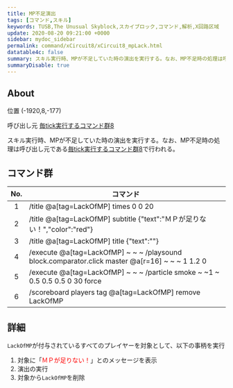 ```yaml
---
title: MP不足演出
tags: [コマンド,スキル]
keywords: TUSB,The Unusual Skyblock,スカイブロック,コマンド,解析,X回路区域
update: 2020-08-20 09:21:00 +0000
sidebar: mydoc_sidebar
permalink: command/xCircuit8/xCircuit8_mpLack.html
datatable4c: false
summary: スキル実行時、MPが不足していた時の演出を実行する。なお、MP不足時の処理は呼び出し元である毎tick実行するコマンド群8で行われる。
summaryDisable: true
---
```


## About

<span class="tagYellow">位置</span> (-1920,8,-177)

<span class="tagBlack">呼び出し元</span> [毎tick実行するコマンド群8]({{site.baseurl}}/command/xCircuit8/xCircuit8_command.html)

スキル実行時、MPが不足していた時の演出を実行する。なお、MP不足時の処理は呼び出し元である[毎tick実行するコマンド群8]({{site.baseurl}}/command/xCircuit8/xCircuit8_command.html)で行われる。

## コマンド群

|No.|コマンド|
|:-:|-|
|1|/title @a[tag=LackOfMP] times 0 0 20|
|2|/title @a[tag=LackOfMP] subtitle {"text":"ＭＰが足りない！","color":"red"}|
|3|/title @a[tag=LackOfMP] title {"text":""}|
|4|/execute @a[tag=LackOfMP] ~ ~ ~ /playsound block.comparator.click master @a[r=16] ~ ~ ~ 1 1.2 0|
|5|/execute @a[tag=LackOfMP] ~ ~ ~ /particle smoke ~ ~1 ~ 0.5 0.5 0.5 0 30 force|
|6|/scoreboard players tag @a[tag=LackOfMP] remove LackOfMP|

## 詳細

`LackOfMP`が付与されているすべてのプレイヤーを対象として、以下の事柄を実行

1. 対象に「<span style="color:red">ＭＰが足りない！</span>」とのメッセージを表示
2. 演出の実行
3. 対象から`LackOfMP`を削除

